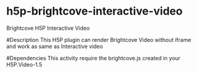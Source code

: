 # h5p-brightcove-interactive-video
Brightcove H5P Interactive Video

#Description 
This H5P plugin can render Brightcove Video without iframe and work as same as Interactive video

#Dependencies
This activity require the brightcove.js created in your H5P.Video-1.5
